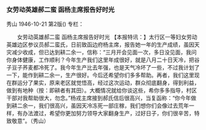 ### 女劳动英雄郝二蛮  函杨主席报告好时光
秀山
1946-10-21
第2版()
专栏：

　　女劳动英雄郝二蛮
    函杨主席报告好时光
    【本报特讯：】太行区一等妇女劳动英雄边区参议员郝二蛮氏，日前致函边府杨主席，报告她一年的生产成绩，虽因天灾减少收成，但已达到耕二余一，信称：“三月开会见面一次，多日没见面，我问你身体健康，工作顺利？今年生产我们这里年成很好，就是八月二十日天冷，把谷子豆子荞麦都冷死了。我今年生产比去年强，也是天气冷坏了一些，不过我计划了一下，能作到耕二余一，生产很好。今后还希望你们多多帮助。再者，我们这里现在群运分了果实，原来老区就觉悟高，经过这次运动，群众彻底翻身，得到利益，做到有地种（按：即耕者有其田）。大概情况就给你谈这些，希你多多指导，村区干部对我帮助很大，勿念。”杨戎主席接到郝氏信后很高兴，当复函称：“你今年做到耕二余一，我们很高兴，虽因天冷冻死一部庄稼，我们想你们会像过去荒年一样，有办法渡过，希望你更加努力领导大家翻身生产，过好日子，你们很辛苦，特致敬意”。（秀山）
